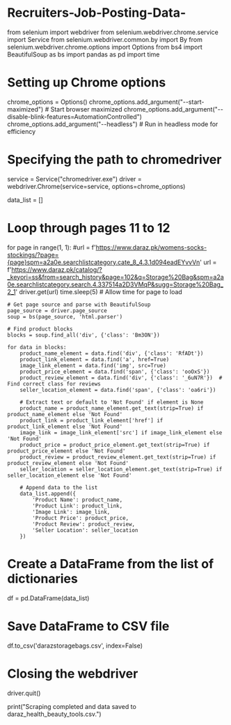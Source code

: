 # Recruiters-Job-Posting-Data-


from selenium import webdriver
from selenium.webdriver.chrome.service import Service
from selenium.webdriver.common.by import By
from selenium.webdriver.chrome.options import Options
from bs4 import BeautifulSoup as bs
import pandas as pd
import time

# Setting up Chrome options
chrome_options = Options()
chrome_options.add_argument("--start-maximized")  # Start browser maximized
chrome_options.add_argument("--disable-blink-features=AutomationControlled")
chrome_options.add_argument("--headless")  # Run in headless mode for efficiency

# Specifying the path to chromedriver
service = Service("chromedriver.exe")
driver = webdriver.Chrome(service=service, options=chrome_options)

data_list = []

# Loop through pages 11 to 12
for page in range(1, 1):
    #url = f'https://www.daraz.pk/womens-socks-stockings/?page={page}spm=a2a0e.searchlistcategory.cate_8_4.3.1d094eadEYvvVn'
    url = f'https://www.daraz.pk/catalog/?_keyori=ss&from=search_history&page=102&q=Storage%20Bag&spm=a2a0e.searchlistcategory.search.4.337514a2D3VMqP&sugg=Storage%20Bag_2_1'
    driver.get(url)
    time.sleep(5)  # Allow time for page to load

    # Get page source and parse with BeautifulSoup
    page_source = driver.page_source
    soup = bs(page_source, 'html.parser')

    # Find product blocks
    blocks = soup.find_all('div', {'class': 'Bm3ON'})

    for data in blocks:
        product_name_element = data.find('div', {'class': 'RfADt'})
        product_link_element = data.find('a', href=True)
        image_link_element = data.find('img', src=True)
        product_price_element = data.find('span', {'class': 'ooOxS'})
        product_review_element = data.find('div', {'class': '_6uN7R'})  # Find correct class for reviews    
        seller_location_element = data.find('span', {'class': 'oa6ri'})

        # Extract text or default to 'Not Found' if element is None
        product_name = product_name_element.get_text(strip=True) if product_name_element else 'Not Found'
        product_link = product_link_element['href'] if product_link_element else 'Not Found'
        image_link = image_link_element['src'] if image_link_element else 'Not Found'
        product_price = product_price_element.get_text(strip=True) if product_price_element else 'Not Found'
        product_review = product_review_element.get_text(strip=True) if product_review_element else 'Not Found'
        seller_location = seller_location_element.get_text(strip=True) if seller_location_element else 'Not Found'

        # Append data to the list
        data_list.append({
            'Product Name': product_name,
            'Product Link': product_link,
            'Image Link': image_link,
            'Product Price': product_price,
            'Product Review': product_review,
            'Seller Location': seller_location
        })

# Create a DataFrame from the list of dictionaries
df = pd.DataFrame(data_list)

# Save DataFrame to CSV file
df.to_csv('darazstoragebags.csv', index=False)

# Closing the webdriver
driver.quit()

print("Scraping completed and data saved to daraz_health_beauty_tools.csv.")
